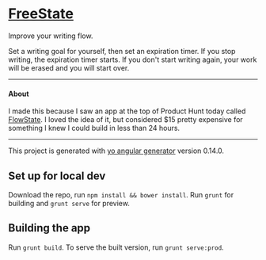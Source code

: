 # [FreeState](https://ethanmay.github.io/freestate)

Improve your writing flow.

Set a writing goal for yourself, then set an expiration timer. If you stop writing, the expiration timer starts. If you don't start writing again, your work will be erased and you will start over.

----

#### About

I made this because I saw an app at the top of Product Hunt today called [FlowState](https://www.producthunt.com/tech/flowstate-2). I loved the idea of it, but considered $15 pretty expensive for something I knew I could build in less than 24 hours.

----

This project is generated with [yo angular generator](https://github.com/yeoman/generator-angular)
version 0.14.0.

## Set up for local dev

Download the repo, run `npm install && bower install`.
Run `grunt` for building and `grunt serve` for preview.

## Building the app

Run `grunt build`. To serve the built version, run `grunt serve:prod`.
